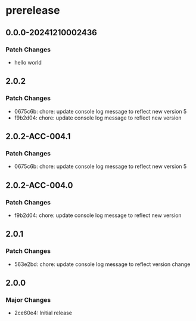 # prerelease

## 0.0.0-20241210002436

### Patch Changes

- hello world

## 2.0.2

### Patch Changes

- 0675c6b: chore: update console log message to reflect new version 5
- f9b2d04: chore: update console log message to reflect new version

## 2.0.2-ACC-004.1

### Patch Changes

- 0675c6b: chore: update console log message to reflect new version 5

## 2.0.2-ACC-004.0

### Patch Changes

- f9b2d04: chore: update console log message to reflect new version

## 2.0.1

### Patch Changes

- 563e2bd: chore: update console log message to reflect version change

## 2.0.0

### Major Changes

- 2ce60e4: Initial release
